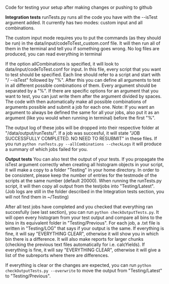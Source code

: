 Code for testing your setup after making changes or pushing to github

**Integration tests**
runTests.py runs all the code you have with the --isTest argument added. It currently has two modes: custom input and all combinations. 

The custom input mode requires you to put the commands (as they should be run) in the data/input/codeToTest_custom.conf file. It will then run all of them in the terminal and tell you if something goes wrong. No log files are produced, you can read everything in terminal

If the option allCombinations is specified, it will look to data/input/codeToTest.conf for input. In this file, every script that you want to test should be specified. Each line should refer to a script and start with "<scriptfolder>/<scriptname> --isTest" followed by "%". After this you can define all arguments to test in all different possible combinations of them. Every argument should be separated by a "%". If there are specific options for an argument that you want to test, you can just write them after the argument divided by spaces. The code with then automatically make all possible combinations of arguments possible and submit a job for each one. Note: If you want an argument to always be defined the same for all your jobs, also put it as an argument (like you would when running in terminal) before the first "%".

The output log of these jobs will be dropped into their respective folder at "/data/output/runTests/<name of script>". If a job was succesful, it will state "JOB SUCCESSFULLY COMPLETED. NO NEED TO RESUBMIT" in these files. If you run `python runTests.py --allCombinations --checkLogs` it will produce a summary of which jobs failed for you.

**Output tests**
You can also test the output of your tests. If you propagate the isTest argument correctly when creating all histogram objects in your script, it will make a copy to a folder "Testing" in your home directory. In order to be consistent, please keep the number of entries for the testmode of the scripts at the same number (default 20000). When running the runTests.py script, it will then copy all output from the testjobs into "Testing/Latest". (Job logs are still in the folder described in the Integration tests section, you will not find them in ~/Testing)

After all test jobs have completed and you checked that everything ran succesfully (see last section), you can run `python checkOutputTests.py`. It will open every histogram from your test output and compare all bins to the bins in its equivalent folder in "Testing/Previous". For each job, a .txt file is written in "Testing/LOG" that says if your output is the same. If everything is fine, it will say "EVERYTHING CLEAR", otherwise it will show you in which bin there is a difference. It will also make reports for larger chunks (checking the previous text files automatically for i.e. calcYields). If everything is fine, it will say "EVERYTHING CLEAR", otherwise it will give a list of the subreports where there are differences.

If everything is clear or the changes are expected, you can run `python checkOutputTests.py --overwrite` to move the output from "Testing/Latest" to "Testing/Previous".